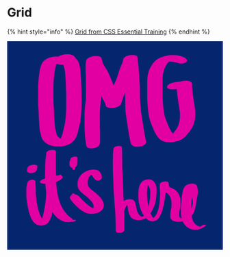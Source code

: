 # Grid

{% hint style="info" %}
[Grid from CSS Essential Training](https://www.linkedin.com/learning/css-essential-training-3/introduction-to-css-grid?u=41913900)
{% endhint %}

![](../.gitbook/assets/source.gif)

